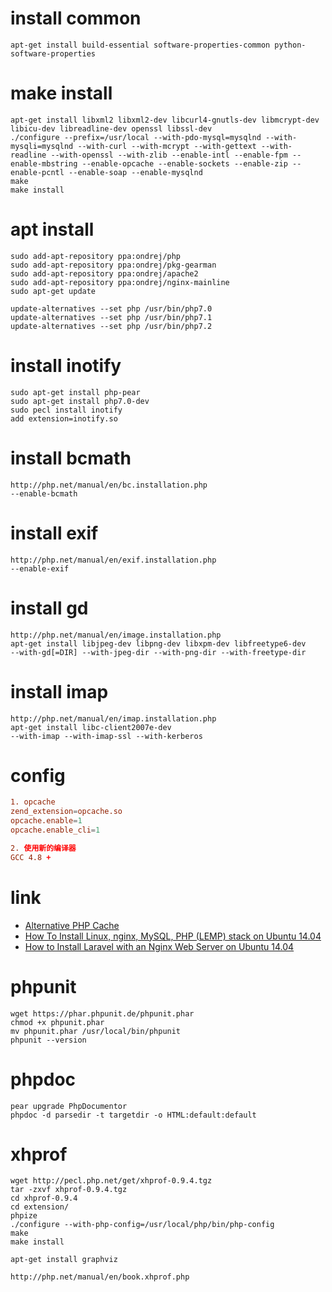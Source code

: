# install common
```shell
apt-get install build-essential software-properties-common python-software-properties
```

# make install
```shell
apt-get install libxml2 libxml2-dev libcurl4-gnutls-dev libmcrypt-dev libicu-dev libreadline-dev openssl libssl-dev
./configure --prefix=/usr/local --with-pdo-mysql=mysqlnd --with-mysqli=mysqlnd --with-curl --with-mcrypt --with-gettext --with-readline --with-openssl --with-zlib --enable-intl --enable-fpm --enable-mbstring --enable-opcache --enable-sockets --enable-zip --enable-pcntl --enable-soap --enable-mysqlnd
make
make install
```

# apt install
```shell
sudo add-apt-repository ppa:ondrej/php
sudo add-apt-repository ppa:ondrej/pkg-gearman
sudo add-apt-repository ppa:ondrej/apache2
sudo add-apt-repository ppa:ondrej/nginx-mainline
sudo apt-get update

update-alternatives --set php /usr/bin/php7.0
update-alternatives --set php /usr/bin/php7.1
update-alternatives --set php /usr/bin/php7.2
```

# install inotify
```shell
sudo apt-get install php-pear
sudo apt-get install php7.0-dev
sudo pecl install inotify
add extension=inotify.so
```

# install bcmath
```shell
http://php.net/manual/en/bc.installation.php
--enable-bcmath
```

# install exif
```shell
http://php.net/manual/en/exif.installation.php
--enable-exif
```

# install gd
```shell
http://php.net/manual/en/image.installation.php
apt-get install libjpeg-dev libpng-dev libxpm-dev libfreetype6-dev
--with-gd[=DIR] --with-jpeg-dir --with-png-dir --with-freetype-dir
```

# install imap
```shell
http://php.net/manual/en/imap.installation.php
apt-get install libc-client2007e-dev
--with-imap --with-imap-ssl --with-kerberos
```

# config
```conf
1. opcache
zend_extension=opcache.so
opcache.enable=1
opcache.enable_cli=1

2. 使用新的编译器
GCC 4.8 +
```

# link
- [Alternative PHP Cache](http://php.net/manual/en/book.apc.php)
- [How To Install Linux, nginx, MySQL, PHP (LEMP) stack on Ubuntu 14.04](https://www.digitalocean.com/community/tutorials/how-to-install-linux-nginx-mysql-php-lemp-stack-on-ubuntu-14-04)
- [How to Install Laravel with an Nginx Web Server on Ubuntu 14.04](https://www.digitalocean.com/community/tutorials/how-to-install-laravel-with-an-nginx-web-server-on-ubuntu-14-04)

# phpunit
```shell
wget https://phar.phpunit.de/phpunit.phar
chmod +x phpunit.phar
mv phpunit.phar /usr/local/bin/phpunit
phpunit --version
```

# phpdoc
```shell
pear upgrade PhpDocumentor
phpdoc -d parsedir -t targetdir -o HTML:default:default
```

# xhprof
```shell
wget http://pecl.php.net/get/xhprof-0.9.4.tgz
tar -zxvf xhprof-0.9.4.tgz
cd xhprof-0.9.4
cd extension/
phpize
./configure --with-php-config=/usr/local/php/bin/php-config
make
make install

apt-get install graphviz

http://php.net/manual/en/book.xhprof.php
```
